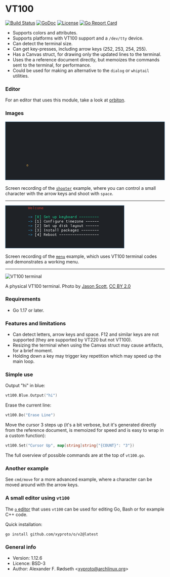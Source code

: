 # VT100

[![Build Status](https://travis-ci.com/xyproto/vt100.svg?branch=master)](https://travis-ci.com/xyproto/vt100) [![GoDoc](https://godoc.org/github.com/xyproto/vt100?status.svg)](https://godoc.org/github.com/xyproto/vt100) [![License](https://img.shields.io/badge/license-BSD-blue.svg?style=flat)](https://raw.githubusercontent.com/xyproto/vt100/master/LICENSE) [![Go Report Card](https://goreportcard.com/badge/github.com/xyproto/vt100)](https://goreportcard.com/report/github.com/xyproto/vt100)

* Supports colors and attributes.
* Supports platforms with VT100 support and a `/dev/tty` device.
* Can detect the terminal size.
* Can get key-presses, including arrow keys (252, 253, 254, 255).
* Has a Canvas struct, for drawing only the updated lines to the terminal.
* Uses the a reference document directly, but memoizes the commands sent to the terminal, for performance.
* Could be used for making an alternative to the `dialog` or `whiptail` utilities.

### Editor

For an editor that uses this module, take a look at [orbiton](https://github.com/xyproto/orbiton).

### Images

![shooter example](img/shooter.gif)

Screen recording of the [`shooter`](cmd/shooter) example, where you can control a small character with the arrow keys and shoot with `space`.

---

![menu example](img/menu.gif)

Screen recording of the [`menu`](cmd/menu) example, which uses VT100 terminal codes and demonstrates a working menu.

---

![VT100 terminal](https://upload.wikimedia.org/wikipedia/commons/thumb/9/99/DEC_VT100_terminal.jpg/300px-DEC_VT100_terminal.jpg)

A physical VT100 terminal. Photo by [Jason Scott](https://www.flickr.com/photos/54568729@N00/9636183501), [CC BY 2.0](https://creativecommons.org/licenses/by/2.0)

### Requirements

* Go 1.17 or later.

### Features and limitations

* Can detect letters, arrow keys and space. F12 and similar keys are not supported (they are supported by VT220 but not VT100).
* Resizing the terminal when using the Canvas struct may cause artifacts, for a brief moment.
* Holding down a key may trigger key repetition which may speed up the main loop.

### Simple use

Output "hi" in blue:

```go
vt100.Blue.Output("hi")
```

Erase the current line:

```go
vt100.Do("Erase Line")
```

Move the cursor 3 steps up (it's a bit verbose, but it's generated directly from the reference document, is memoized for speed and is easy to wrap in a custom function):

```go
vt100.Set("Cursor Up", map[string]string{"{COUNT}": "3"})
```

The full overview of possible commands are at the top of `vt100.go`.

### Another example

See `cmd/move` for a more advanced example, where a character can be moved around with the arrow keys.

### A small editor using `vt100`

The [`o` editor](https://github.com/xyproto/o) that uses `vt100` can be used for editing Go, Bash or for example C++ code.

Quick installation:

    go install github.com/xyproto/o/v2@latest

### General info

* Version: 1.12.6
* Licence: BSD-3
* Author: Alexander F. Rødseth &lt;xyproto@archlinux.org&gt;
